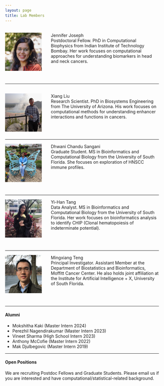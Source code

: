 ```yaml
---
layout: page
title: Lab Members
---
```



<br>
<img style="float:left;margin: 0 30px 0 0;width:120px;height:125px;"
src="/assets/themes/twitter/bootstrap/img/jenniferjoseph.jpg"> 
Jennifer Joseph<br>
Postdoctoral Fellow. PhD in Computational Biophysics from Indian
Institute of Technology Bombay. Her work focuses on computational
approaches for understanding biomarkers in head and neck cancers.<br><br><br><br>

---

<br>
<img style="float:left;margin: 0 30px 0 0;width:120px;height:125px;"
src="/assets/themes/twitter/bootstrap/img/xiangliu.jpg">
Xiang Liu<br>
Research Scientist. PhD in Biosystems Engineering from The University of
Arizona. His work focuses on computational methods for understanding
enhancer interactions and functions in cancers.<br><br><br><br>

---

<img style="float:left;margin: 0 30px 0 0;width:120px;height:125px;"
src="/assets/themes/twitter/bootstrap/img/dhwanisangani.jpg"> 
Dhwani Chandu Sangani<br>
Graduate Student. MS in Bioinformatics and Computational
Biology from the University of South Florida. She focuses on
exploration of HNSCC immune profiles.<br><br><br><br><br>

---

<img style="float:left;margin: 0 30px 0 0;width:120px;height:125px;"
src="/assets/themes/twitter/bootstrap/img/yihantang.jpg"> 
Yi-Han Tang <br>
Data Analyst. MS in Bioinformatics and Computational Biology from the
University of South Florida. Her work focuses on bioinformatics
analysis to identify CHIP (Clonal hematopoiesis of indeterminate
potential).<br><br><br><br>

---

<img style="float:left;margin: 0 30px 0 0;width:120px;height:125px;"
src="/assets/themes/twitter/bootstrap/img/jamaicapond.jpg"> 
Mingxiang Teng <br>
Principal Investigator. Assistant Member at the Department of
Biostatistics and Bioinformatics, Moffitt Cancer Center. He also holds
joint affiliation at the Institute for Artificial Intelligence + X,
University of South Florida.<br><br><br><br>

---

#### Alumni

- Mokshitha Kaki (Master Intern 2024)
- Perezhil Nagendirakumar (Master Intern 2023)
- Vineet Sharma (High School Intern 2023)
- Anthony McCofie (Master Intern 2022)
- Mak Djulbegovic (Master Intern 2019)

---

#### Open Positions

We are recruiting Postdoc Fellows and Graduate Students. Please
email us if you are interested and have computational/statistical-related
background.
